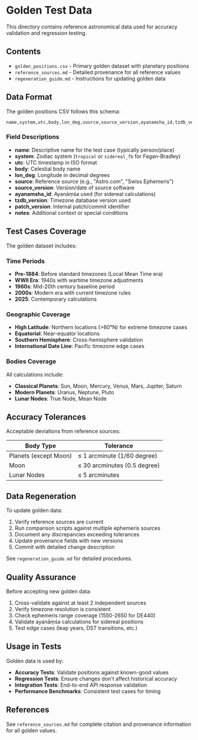 # Golden Test Data

This directory contains reference astronomical data used for accuracy validation and regression testing.

## Contents

- `golden_positions.csv` - Primary golden dataset with planetary positions
- `reference_sources.md` - Detailed provenance for all reference values
- `regeneration_guide.md` - Instructions for updating golden data

## Data Format

The golden positions CSV follows this schema:

```csv
name,system,utc,body,lon_deg,source,source_version,ayanamsha_id,tzdb_version,patch_version,notes
```

### Field Descriptions

- **name**: Descriptive name for the test case (typically person/place)
- **system**: Zodiac system (`tropical` or `sidereal_fb` for Fagan-Bradley)
- **utc**: UTC timestamp in ISO format
- **body**: Celestial body name
- **lon_deg**: Longitude in decimal degrees
- **source**: Reference source (e.g., "Astro.com", "Swiss Ephemeris")
- **source_version**: Version/date of source software
- **ayanamsha_id**: Ayanāṃśa used (for sidereal calculations)
- **tzdb_version**: Timezone database version used
- **patch_version**: Internal patch/commit identifier
- **notes**: Additional context or special conditions

## Test Cases Coverage

The golden dataset includes:

### Time Periods
- **Pre-1884**: Before standard timezones (Local Mean Time era)
- **WWII Era**: 1940s with wartime timezone adjustments
- **1960s**: Mid-20th century baseline period
- **2000s**: Modern era with current timezone rules
- **2025**: Contemporary calculations

### Geographic Coverage
- **High Latitude**: Northern locations (>60°N) for extreme timezone cases
- **Equatorial**: Near-equator locations
- **Southern Hemisphere**: Cross-hemisphere validation
- **International Date Line**: Pacific timezone edge cases

### Bodies Coverage
All calculations include:
- **Classical Planets**: Sun, Moon, Mercury, Venus, Mars, Jupiter, Saturn
- **Modern Planets**: Uranus, Neptune, Pluto
- **Lunar Nodes**: True Node, Mean Node

## Accuracy Tolerances

Acceptable deviations from reference sources:

| Body Type | Tolerance |
|-----------|-----------|
| Planets (except Moon) | ≤ 1 arcminute (1/60 degree) |
| Moon | ≤ 30 arcminutes (0.5 degree) |
| Lunar Nodes | ≤ 5 arcminutes |

## Data Regeneration

To update golden data:

1. Verify reference sources are current
2. Run comparison scripts against multiple ephemeris sources
3. Document any discrepancies exceeding tolerances
4. Update provenance fields with new versions
5. Commit with detailed change description

See `regeneration_guide.md` for detailed procedures.

## Quality Assurance

Before accepting new golden data:

1. Cross-validate against at least 2 independent sources
2. Verify timezone resolution is consistent
3. Check ephemeris range coverage (1550-2650 for DE440)
4. Validate ayanāṃśa calculations for sidereal positions
5. Test edge cases (leap years, DST transitions, etc.)

## Usage in Tests

Golden data is used by:

- **Accuracy Tests**: Validate positions against known-good values
- **Regression Tests**: Ensure changes don't affect historical accuracy
- **Integration Tests**: End-to-end API response validation
- **Performance Benchmarks**: Consistent test cases for timing

## References

See `reference_sources.md` for complete citation and provenance information for all golden values.